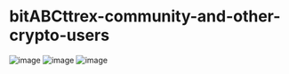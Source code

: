 # bitABCttrex-community-and-other-crypto-users
![image](https://user-images.githubusercontent.com/87283852/171632515-f0bc49e6-96d1-487c-b564-8b493c13fe18.png)
![image](https://user-images.githubusercontent.com/87283852/171632546-b9fd6a64-06e5-4da9-baba-6381593a9fad.png)
![image](https://user-images.githubusercontent.com/87283852/171632562-c8049886-2794-49d1-81bf-1a167d7bc808.png)
